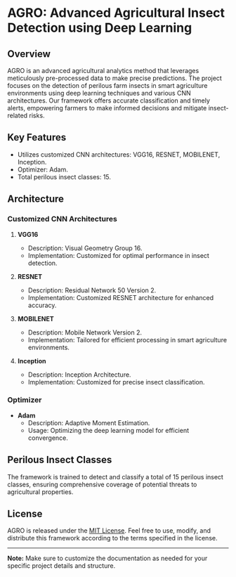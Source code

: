 # AGRO: Advanced Agricultural Insect Detection using Deep Learning

## Overview

AGRO is an advanced agricultural analytics method that leverages meticulously pre-processed data to make precise predictions. The project focuses on the detection of perilous farm insects in smart agriculture environments using deep learning techniques and various CNN architectures. Our framework offers accurate classification and timely alerts, empowering farmers to make informed decisions and mitigate insect-related risks.

## Key Features

- Utilizes customized CNN architectures: VGG16, RESNET, MOBILENET, Inception.
- Optimizer: Adam.
- Total perilous insect classes: 15.

## Architecture

### Customized CNN Architectures

1. **VGG16**
   - Description: Visual Geometry Group 16.
   - Implementation: Customized for optimal performance in insect detection.

2. **RESNET**
   - Description: Residual Network 50 Version 2.
   - Implementation: Customized RESNET architecture for enhanced accuracy.

3. **MOBILENET**
   - Description: Mobile Network Version 2.
   - Implementation: Tailored for efficient processing in smart agriculture environments.

4. **Inception**
   - Description: Inception Architecture.
   - Implementation: Customized for precise insect classification.

### Optimizer

- **Adam**
  - Description: Adaptive Moment Estimation.
  - Usage: Optimizing the deep learning model for efficient convergence.

## Perilous Insect Classes

The framework is trained to detect and classify a total of 15 perilous insect classes, ensuring comprehensive coverage of potential threats to agricultural properties.

## License

AGRO is released under the [MIT License](./LICENSE). Feel free to use, modify, and distribute this framework according to the terms specified in the license.

---

**Note:** Make sure to customize the documentation as needed for your specific project details and structure.
